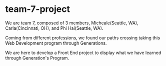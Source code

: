 # team-7-project

We are team 7, composed of 3 members, Micheale(Seattle, WA), Carla(Cincinnati, OH), and Phi Hai(Seattle, WA). 

Coming from different professions, we found our paths crossing taking this Web Development program through Generations.

We are here to develop a Front End project to display what we have learned through Generation's Program.
